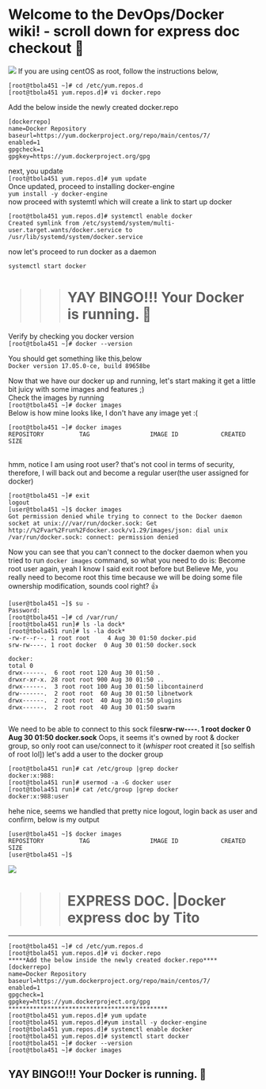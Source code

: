 # **Welcome to the DevOps/Docker wiki! - scroll down for express doc checkout :1st_place_medal: <br />**

![](https://s3-us-west-1.amazonaws.com/iamtito-lifecycle-bucket/meh.png)
If you are using centOS as root, follow the instructions below, 

`[root@tbola451 ~]# cd /etc/yum.repos.d`<br/>
`[root@tbola451 yum.repos.d]# vi docker.repo
` <br />

Add the below inside the newly created docker.repo<br />
```
[dockerrepo]
name=Docker Repository
baseurl=https://yum.dockerproject.org/repo/main/centos/7/
enabled=1
gpgcheck=1
gpgkey=https://yum.dockerproject.org/gpg
```

next, you update <br />
```[root@tbola451 yum.repos.d]# yum update```<br />
Once updated, proceed to installing docker-engine <br/>
```yum install -y docker-engine```<br/>
now proceed with systemtl which will create a link to start up docker<br />
```
[root@tbola451 yum.repos.d]# systemctl enable docker
Created symlink from /etc/systemd/system/multi-user.target.wants/docker.service to /usr/lib/systemd/system/docker.service

```

now let's proceed to run docker as a daemon<br/>

```systemctl start docker```<br/>

> > > # YAY BINGO!!! Your Docker is running. :100: 
Verify by checking you docker version<br/>
```[root@tbola451 ~]# docker --version```<br/>

You should get something like this,below<br />
```Docker version 17.05.0-ce, build 89658be```<br/>

Now that we have our docker up and running, let's start making it get a little bit juicy with some images and features ;) <br/>
Check the images by running <br />
```[root@tbola451 ~]# docker images```<br />
Below is how mine looks like, I don't have any image yet :( <br />
```
[root@tbola451 ~]# docker images
REPOSITORY          TAG                 IMAGE ID            CREATED             SIZE
```
<br />
hmm, notice I am using root user? that's not cool in terms of security, therefore, I will back out and become a regular user(the user assigned for docker) <br/>

```
[root@tbola451 ~]# exit 
logout
[user@tbola451 ~]$ docker images
Got permission denied while trying to connect to the Docker daemon socket at unix:///var/run/docker.sock: Get http://%2Fvar%2Frun%2Fdocker.sock/v1.29/images/json: dial unix /var/run/docker.sock: connect: permission denied
```
Now you can see that you can't connect to the docker daemon when you tried to run ```docker images``` command, so what you need to do is:
Become root user again, yeah I know I said exit root before but Believe Me, you really need to become root this time because we will be doing some file ownership modification, sounds cool right? :+1: 
```
[user@tbola451 ~]$ su -
Password: 
[root@tbola451 ~]# cd /var/run/
[root@tbola451 run]# ls -la dock*
[root@tbola451 run]# ls -la dock*
-rw-r--r--. 1 root root     4 Aug 30 01:50 docker.pid
srw-rw----. 1 root docker  0 Aug 30 01:50 docker.sock

docker:
total 0
drwx------.  6 root root 120 Aug 30 01:50 .
drwxr-xr-x. 28 root root 900 Aug 30 01:50 ..
drwx------.  3 root root 100 Aug 30 01:50 libcontainerd
drw-------.  2 root root  60 Aug 30 01:50 libnetwork
drwx------.  2 root root  40 Aug 30 01:50 plugins
drwx------.  2 root root  40 Aug 30 01:50 swarm


```
We need to be able to connect to this sock file******srw-rw----. 1 root docker  0 Aug 30 01:50 docker.sock****** Oops, it seems it's owned by root & docker group, so only root can use/connect to it (*whisper* root created it [so selfish of root lol])
let's add a user to the docker group
```
[root@tbola451 run]# cat /etc/group |grep docker
docker:x:988:
[root@tbola451 run]# usermod -a -G docker user
[root@tbola451 run]# cat /etc/group |grep docker
docker:x:988:user

```
hehe nice, seems we handled that pretty nice
logout, login back as user and confirm, below is my output
```
[user@tbola451 ~]$ docker images
REPOSITORY          TAG                 IMAGE ID            CREATED             SIZE
[user@tbola451 ~]$ 

```

![](https://s3-us-west-1.amazonaws.com/iamtito-lifecycle-bucket/meh2.png)

> > >  # EXPRESS DOC. |Docker express doc by Tito 
***

```
[root@tbola451 ~]# cd /etc/yum.repos.d
[root@tbola451 yum.repos.d]# vi docker.repo
*****Add the below inside the newly created docker.repo****
[dockerrepo]
name=Docker Repository
baseurl=https://yum.dockerproject.org/repo/main/centos/7/
enabled=1
gpgcheck=1
gpgkey=https://yum.dockerproject.org/gpg
*********************************************
[root@tbola451 yum.repos.d]# yum update
[root@tbola451 yum.repos.d]#yum install -y docker-engine
[root@tbola451 yum.repos.d]# systemctl enable docker
[root@tbola451 yum.repos.d]# systemctl start docker
[root@tbola451 ~]# docker --version
[root@tbola451 ~]# docker images
```
## YAY BINGO!!! Your Docker is running. :100: 




